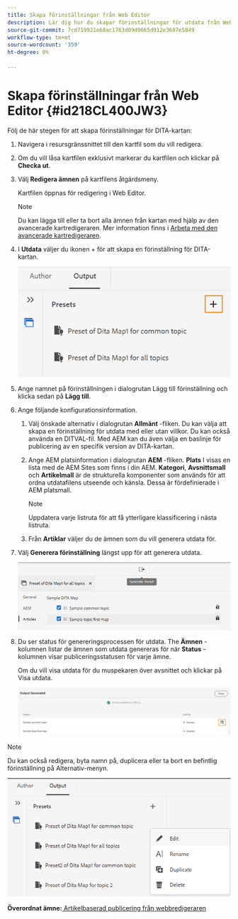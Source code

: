 ```yaml
---
title: Skapa förinställningar från Web Editor
description: Lär dig hur du skapar förinställningar för utdata från Web Editor
source-git-commit: 7cd719921e68ac1763d09d9665d912e3697e5849
workflow-type: tm+mt
source-wordcount: '359'
ht-degree: 0%

---
```



# Skapa förinställningar från Web Editor {#id218CL400JW3}

Följ de här stegen för att skapa förinställningar för DITA-kartan:

1. Navigera i resursgränssnittet till den kartfil som du vill redigera.

1. Om du vill låsa kartfilen exklusivt markerar du kartfilen och klickar på **Checka ut**.

1. Välj **Redigera ämnen** på kartfilens åtgärdsmeny.

   Kartfilen öppnas för redigering i Web Editor.

   >[!NOTE]
   >
   > Du kan lägga till eller ta bort alla ämnen från kartan med hjälp av den avancerade kartredigeraren. Mer information finns i [Arbeta med den avancerade kartredigeraren](map-editor-advanced-map-editor.md#).

1. I **Utdata** väljer du ikonen + för att skapa en förinställning för DITA-kartan.

   ![](images/output-tab-preset_cs.png)

1. Ange namnet på förinställningen i dialogrutan Lägg till förinställning och klicka sedan på **Lägg till**.

1. Ange följande konfigurationsinformation.

   1. Välj önskade alternativ i dialogrutan **Allmänt** -fliken. Du kan välja att skapa en förinställning för utdata med eller utan villkor. Du kan också använda en DITVAL-fil. Med AEM kan du även välja en baslinje för publicering av en specifik version av DITA-kartan.
   1. Ange AEM platsinformation i dialogrutan **AEM** -fliken. **Plats** I visas en lista med de AEM Sites som finns i din AEM. **Kategori**, **Avsnittsmall** och **Artikelmall** är de strukturella komponenter som används för att ordna utdatafilens utseende och känsla. Dessa är fördefinierade i AEM platsmall.

      >[!NOTE]
      >
      > Uppdatera varje listruta för att få ytterligare klassificering i nästa listruta.

   1. Från **Artiklar** väljer du de ämnen som du vill generera utdata för.
1. Välj **Generera förinställning** längst upp för att generera utdata.

   ![](images/add-preset-articles-tab_cs.png)

1. Du ser status för genereringsprocessen för utdata. The **Ämnen** -kolumnen listar de ämnen som utdata genereras för när **Status** -kolumnen visar publiceringsstatusen för varje ämne.

   Om du vill visa utdata för du muspekaren över avsnittet och klickar på Visa utdata.

   ![](images/add-preset-output-generated_cs.png)


>[!NOTE]
>
> Du kan också redigera, byta namn på, duplicera eller ta bort en befintlig förinställning på Alternativ-menyn.

![](images/edit-preset_cs.png)

**Överordnat ämne:**[ Artikelbaserad publicering från webbredigeraren](web-editor-article-publishing.md)

